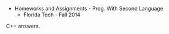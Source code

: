 * Homeworks and Assignments - Prog. With Second Language
  - Florida Tech - Fall 2014

C++ answers.
